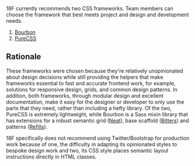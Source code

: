 18F currently recommends two CSS frameworks. Team members can choose the framework that best meets project and design and development needs.

1. [Bourbon](http://bourbon.io/)
2. [PureCSS](http://purecss.io/)

## Rationale
These frameworks were chosen because they're relatively unopinionated about design decisions while still providing the helpers that make frameworks essential to fast and accurate frontend work, for example, solutions for responsive design, grids, and common design patterns. In addition, both frameworks, through modular design and excellent documentation, make it easy for the designer or developer to only use the parts that they need, rather than including a hefty library. Of the two, PureCSS is extremely lightweight, while Bourbon is a Sass mixin library that has extensions for a robust semantic grid ([Neat](http://neat.bourbon.io/)), base scaffold ([Bitters](http://bitters.bourbon.io/)) and patterns ([Refills](http://refills.bourbon.io/)).

18F specifically does not recommend using Twitter/Bootstrap for production work because of one, the difficulty in adapting its opinionated styles to bespoke design work and two, its CSS style places semantic layout instructions directly in HTML classes.
